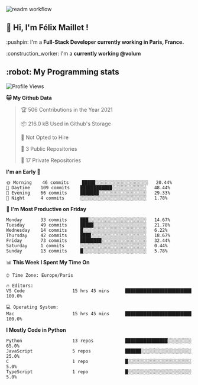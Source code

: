 ![readm workflow](https://github.com/fmaillet24/fmaillet24/actions/workflows/main.yml/badge.svg)

<h2>👋 Hi, I'm Félix Maillet !</h2>

<p>:pushpin: I'm a <strong>Full-Stack Developer currently working in Paris, France.</strong></p>
<p>:construction_worker: I'm a <strong>currently working @volum</strong></p>

<h2>:robot: My Programming stats</h2>

<!--START_SECTION:waka-->
![Profile Views](http://img.shields.io/badge/Profile%20Views-185-blue)

**🐱 My Github Data** 

> 🏆 506 Contributions in the Year 2021
 > 
> 📦 216.0 kB Used in Github's Storage 
 > 
> 🚫 Not Opted to Hire
 > 
> 📜 3 Public Repositories 
 > 
> 🔑 17 Private Repositories  
 > 
**I'm an Early 🐤** 

```text
🌞 Morning    46 commits     █████░░░░░░░░░░░░░░░░░░░░   20.44% 
🌆 Daytime    109 commits    ████████████░░░░░░░░░░░░░   48.44% 
🌃 Evening    66 commits     ███████░░░░░░░░░░░░░░░░░░   29.33% 
🌙 Night      4 commits      ░░░░░░░░░░░░░░░░░░░░░░░░░   1.78%

```
📅 **I'm Most Productive on Friday** 

```text
Monday       33 commits     ███░░░░░░░░░░░░░░░░░░░░░░   14.67% 
Tuesday      49 commits     █████░░░░░░░░░░░░░░░░░░░░   21.78% 
Wednesday    14 commits     █░░░░░░░░░░░░░░░░░░░░░░░░   6.22% 
Thursday     42 commits     ████░░░░░░░░░░░░░░░░░░░░░   18.67% 
Friday       73 commits     ████████░░░░░░░░░░░░░░░░░   32.44% 
Saturday     1 commits      ░░░░░░░░░░░░░░░░░░░░░░░░░   0.44% 
Sunday       13 commits     █░░░░░░░░░░░░░░░░░░░░░░░░   5.78%

```


📊 **This Week I Spent My Time On** 

```text
⌚︎ Time Zone: Europe/Paris

🔥 Editors: 
VS Code                  15 hrs 45 mins      █████████████████████████   100.0%

💻 Operating System: 
Mac                      15 hrs 45 mins      █████████████████████████   100.0%

```

**I Mostly Code in Python** 

```text
Python                   13 repos            ████████████████░░░░░░░░░   65.0% 
JavaScript               5 repos             ██████░░░░░░░░░░░░░░░░░░░   25.0% 
C                        1 repo              █░░░░░░░░░░░░░░░░░░░░░░░░   5.0% 
TypeScript               1 repo              █░░░░░░░░░░░░░░░░░░░░░░░░   5.0%

```



<!--END_SECTION:waka-->
